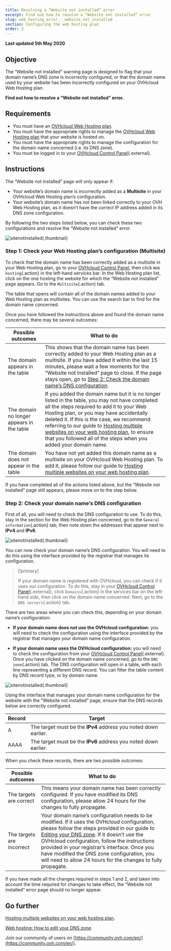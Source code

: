 ```yaml
---
title: Resolving a “Website not installed” error
excerpt: Find out how to resolve a “Website not installed” error
slug: web_hosting_error_-_website_not_installed
section: Configuring the web hosting plan
order: 2
---
```


**Last updated 5th May 2020**

## Objective

The “Website not installed” warning page is designed to flag that your domain name’s DNS zone is incorrectly configured, or that the domain name used by your website has been incorrectly configured on your OVHcloud Web Hosting plan.

**Find out how to resolve a “Website not installed” error.**

## Requirements

- You must have an [OVHcloud Web Hosting plan](https://www.ovh.com/ca/en/web-hosting/).
- You must have the appropriate rights to manage the [OVHcloud Web Hosting plan](https://www.ovh.com/ca/en/web-hosting/) that your website is hosted on.
- You must have the appropriate rights to manage the configuration for the domain name concerned (i.e. its DNS zone).
- You must be logged in to your [OVHcloud Control Panel](https://ca.ovh.com/auth/?action=gotomanager){.external}.

## Instructions

The “Website not installed” page will only appear if:

- Your website’s domain name is incorrectly added as a  **Multisite** in your OVHcloud Web Hosting plan’s configuration.
- Your website’s domain name has not been linked correctly to your OVH Web Hosting plan, as it doesn’t have the correct IP address added in its DNS zone configuration.

By following the two steps listed below, you can check these two configurations and resolve the “Website not installed” error.

![sitenotinstalled](images/site-not-installed-webpage.png){.thumbnail}

### Step 1: Check your Web Hosting plan’s configuration (Multisite)

To check that the domain name has been correctly added as a multisite in your Web Hosting plan, go to your [OVHcloud Control Panel](https://ca.ovh.com/auth/?action=gotomanager), then click `Web hosting`{.action} in the left-hand services bar. In the Web Hosting plan list, click on the one hosting the website for which the “Website not installed” page appears. Go to the `Multisite`{.action} tab.

The table that opens will contain all of the domain names added to your Web Hosting plan as multisites. You can use the search bar to find for the domain name concerned.

Once you have followed the instructions above and found the domain name concerned, there may be several outcomes:

|Possible outcomes|What to do|
|---|---|
|The domain appears in the table|This shows that the domain name has been correctly added to your Web Hosting plan as a multisite. If you have added it within the last 15 minutes, please wait a few moments for the “Website not installed” page to close. If the page stays open, go to [Step 2: Check the domain name’s DNS configuration](../web_hosting_error_-_website_not_installed/#step-2-check-your-domain-names-dns-configuration).|
|The domain no longer appears in the table|If you added the domain name but it is no longer listed in the table, you may not have completed all the steps required to add it to your Web Hosting plan, or you may have accidentally deleted it. If this is the case, we recommend referring to our guide to [Hosting multiple websites on your web hosting plan](../multisites-configuring-multiple-websites), to ensure that you followed all of the steps when you added your domain name.|
|The domain does not appear in the table|You have not yet added this domain name as a multisite on your OVHcloud Web Hosting plan. To add it, please follow our guide to [Hosting multiple websites on your web hosting plan](../multisites-configuring-multiple-websites).|

If you have completed all of the actions listed above, but the “Website not installed” page still appears, please move on to the step below.

### Step 2: Check your domain name’s DNS configuration

First of all, you will need to check the DNS configuration to use. To do this, stay in the section for the Web Hosting plan concerned, go to the `General information`{.action} tab, then note down the addresses that appear next to **IPv4** and **IPv6**.

![sitenotinstalled](images/site-not-installed-know-a-records.png){.thumbnail}

You can now check your domain name’s DNS configuration. You will need to do this using the interface provided by the registrar that manages its configuration.

> [!primary]
>
> If your domain name is registered with OVHcloud, you can check if it uses our configuration. To do this, stay in your [OVHcloud Control Panel](https://ca.ovh.com/auth/?action=gotomanager){.external}, click `Domains`{.action} in the services bar on the left-hand side, then click on the domain name concerned. Next, go to the `DNS servers`{.action} tab.
>

There are two areas where you can check this, depending on your domain name’s configuration:

- **If your domain name does not use the OVHcloud configuration:** you will need to check the configuration using the interface provided by the registrar that manages your domain name configuration.

- **If your domain name uses the OVHcloud configuration:** you will need to check the configuration from your [OVHcloud Control Panel](https://ca.ovh.com/auth/?action=gotomanager){.external}. Once you have clicked on the domain name concerned, go to the `DNS zone`{.action} tab. The DNS configuration will open in a table, with each line representing a different DNS record. You can filter the table content by DNS record type, or by domain name.

![sitenotinstalled](images/site-not-installed-edit-ovh-dns-zone.png){.thumbnail}

Using the interface that manages your domain name configuration for the website with the “Website not installed” page, ensure that the DNS records below are correctly configured.

|Record|Target|
|---|---|
|A|The target must be the **IPv4** address you noted down earlier.|
|AAAA|The target must be the **IPv6** address you noted down earlier.|

When you check these records, there are two possible outcomes:

|Possible outcomes|What to do|
|---|---|
|The targets are correct|This means your domain name has been correctly configured. If you have modified its DNS configuration, please allow 24 hours for the changes to fully propagate.|
|The targets are incorrect|Your domain name’s configuration needs to be modified. If it uses the OVHcloud configuration, please follow the steps provided in our guide to [Editing your DNS zone](../../domains/web_hosting_how_to_edit_my_dns_zone/). If it doesn’t use the OVHcloud configuration, follow the instructions provided in your registrar’s interface. Once you have modified the DNS zone configuration, you will need to allow 24 hours for the changes to fully propagate.|

If you have made all the changes required in steps 1 and 2, and taken into account the time required for changes to take effect, the “Website not installed” error page should no longer appear.

## Go further 

[Hosting multiple websites on your web hosting plan](../multisites-configuring-multiple-websites/).

[Web hosting: How to edit your DNS zone](../../domains/web_hosting_how_to_edit_my_dns_zone/).

Join our community of users on [https://community.ovh.com/en/](https://community.ovh.com/en/).
